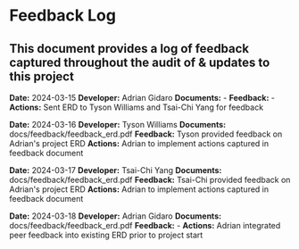 # Feedback Log
## This document provides a log of feedback captured throughout the audit of & updates to this project


**Date:** 2024-03-15
**Developer:** Adrian Gidaro
**Documents:** -
**Feedback:** -
**Actions:** Sent ERD to Tyson Williams and Tsai-Chi Yang for feedback


**Date:** 2024-03-16
**Developer:** Tyson Williams
**Documents:** docs/feedback/feedback_erd.pdf
**Feedback:** Tyson provided feedback on Adrian's project ERD
**Actions:** Adrian to implement actions captured in feedback document


**Date:** 2024-03-17
**Developer:** Tsai-Chi Yang
**Documents:** docs/feedback/feedback_erd.pdf
**Feedback:** Tsai-Chi provided feedback on Adrian's project ERD
**Actions:** Adrian to implement actions captured in feedback document


**Date:** 2024-03-18
**Developer:** Adrian Gidaro
**Documents:** docs/feedback/feedback_erd.pdf
**Feedback:** -
**Actions:** Adrian integrated peer feedback into existing ERD prior to project start